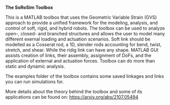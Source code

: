 **The SoRoSim Toolbox**

This is a MATLAB toolbox that uses the Geometric Variable Strain (GVS) approach to provide a unified framework for the modeling, analysis, and control of soft, rigid, and hybrid robots. The toolbox can be used to analyze open-, closed- and branched structures and allows the user to model many different exernal loading and actuation scenarios. Soft link should be modelled as a Cosserat rod, a 1D, slender rods accounting for bend, twist, stretch, and shear. While the ridig link can have any shape. MATLAB GUI assists creation of links, their assembly, assignment of DoFs, and the application of external and actuation forces. Toolbox can do more than static and dynamic analysis.

The examples folder of the toolbox contains some saved linkages and links you can run simulations for.

More details about the theory behind the toolbox and some of its applications can be found on:
https://arxiv.org/abs/2107.05494
